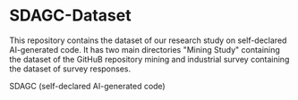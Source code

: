 # SDAGC-Dataset
This repository contains the dataset of our research study on self-declared AI-generated code. It has two main directories "Mining Study" containing the dataset of the GitHuB repository mining and industrial survey containing the dataset of survey responses.

SDAGC (self-declared AI-generated code)
